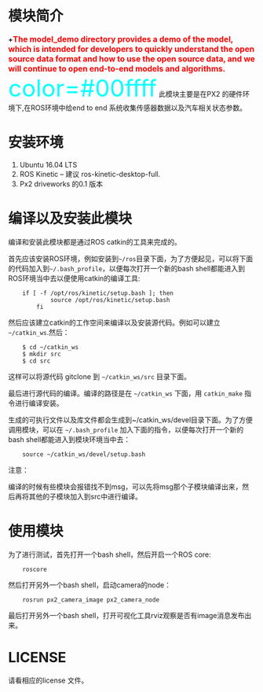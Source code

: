 # 模块简介
**+<font color="red" size=3>The model_demo directory provides a demo of the model, which is intended for developers to quickly understand the open source data format and how to use the open source data, and we will continue to open end-to-end models and algorithms.</font>**
<font color=#00ffff size=72>color=#00ffff</font>
此模块主要是在PX2 的硬件环境下,在ROS环境中给end to end 系统收集传感器数据以及汽车相关状态参数。

# 安装环境
1.	Ubuntu 16.04 LTS
2.	ROS Kinetic – 建议 ros-kinetic-desktop-full.
3.	Px2 driveworks 的0.1 版本

# 编译以及安装此模块
编译和安装此模块都是通过ROS catkin的工具来完成的。

首先应该安装ROS环境，例如安装到`~/ros`目录下面，为了方便起见，可以将下面的代码加入到`~/.bash_profile`，以便每次打开一个新的bash shell都能进入到ROS环境当中去以便使用catkin的编译工具:

```
	if [ -f /opt/ros/kinetic/setup.bash ]; then
       	    source /opt/ros/kinetic/setup.bash
    	fi
```
然后应该建立catkin的工作空间来编译以及安装源代码。例如可以建立`~/catkin_ws`.然后：

```
	$ cd ~/catkin_ws
	$ mkdir src
	$ cd src
```
这样可以将源代码 gitclone 到 `~/catkin_ws/src` 目录下面。

最后进行源代码的编译。编译的路径是在 `~/catkin_ws` 下面，用 `catkin_make` 指令进行编译安装。

生成的可执行文件以及库文件都会生成到~/catkin_ws/devel目录下面。为了方便调用模块，可以在 `~/.bash_profile` 加入下面的指令，以便每次打开一个新的bash shell都能进入到模块环境当中去：

```
	source ~/catkin_ws/devel/setup.bash
```

注意：

编译的时候有些模块会报错找不到msg，可以先将msg那个子模块编译出来，然后再将其他的子模块加入到src中进行编译。


# 使用模块
为了进行测试，首先打开一个bash shell，然后开启一个ROS core:

```
	roscore
```

然后打开另外一个bash shell，启动camera的node：

```
	rosrun px2_camera_image px2_camera_node
```

最后打开另外一个bash shell，打开可视化工具rviz观察是否有image消息发布出来。

# LICENSE
请看相应的license 文件。
